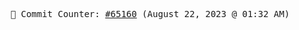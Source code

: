 <p align="center">
    <samp>
        📮 Commit Counter: <a href="https://github.com/Javascript-void0/Javascript-void0/commits/main">#65160</a> (August 22, 2023 @ 01:32 AM)
    </samp>
</p>